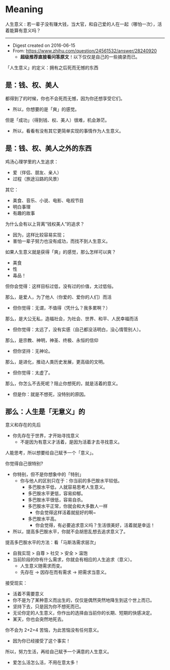 # Meaning

人生意义 : 若一辈子没有赚大钱，当大官，和自己爱的人在一起（哪怕一次），活着能算有意义吗？

---

- Digest created on 2016-06-15
- From: https://www.zhihu.com/question/24561532/answer/28240920
    - **超级推荐直接看问答原文**！以下仅仅是自己的一些摘录而已。

「人生意义」的定义：拥有之后死而无憾的东西

## 是：钱、权、美人

都得到了的时候，你也不会死而无憾，因为你还想享受它们。

- 所以，你想要的是「爽」的感觉。

但是「成功」（得到钱、权、美人）很难，机会渺茫。

- 所以，看看有没有其它更简单实现的事情作为人生意义。

## 是：钱、权、美人之外的东西

鸡汤心理学里的人生追求：

- 爱（伴侣、朋友、亲人）
- 过程（旅途沿路的风景）

其它：

- 美食、音乐、小说、电影、电视节目
- 明白事理
- 有趣的故事

为什么会有以上背离“钱权美人”的追求？

- 因为，这样比较容易实现；
- 害怕一辈子努力也没有成功，而找不到人生意义。

如果人生意义就是获得「爽」的感觉，那么怎样可以爽？

- 美食
- 性
- 毒品！

但你会觉得：这样目标过低，没有过的价值，太过低俗。

那么，是爱人，为了他人（你爱的、爱你的人们）而活

- 但你觉得：无谓，不值得（凭什么？我多累啊？）

那么，是大公无私，造福社会，为社会、世界、和平、人民幸福而活

- 但你觉得：太远了，没有实感（自己都没活明白，没心情管别人）。

那么，是宗教、神明，神圣、终极、永恒的信仰

- 但你坚持：无神论。

那么，是进化，推动人类历史发展，更高级的文明。

- 但你觉得：太虚了。

那么，你怎么不去死呢？阻止你想死的，就是活着的意义。

- 但是你：就是不想死，没特别的原因。

## 那么：人生是「无意义」的

意义和存在的先后

- 你先存在于世界，才开始寻找意义
    - 不是因为有意义才活着，是因为活着才去寻找意义。

人能思考，所以想要给自己赋予一个「意义」。

你觉得自己很特别?

- 你特别，但不是你想象中的「特别」
    - 你与他人的区别只在于：你当前的多巴胺水平较低。
        - 多巴胺水平低，人就容易思考人生意义。
        - 多巴胺水平更低，容易抑郁。
        - 多巴胺水平很低，容易自杀。
        - 多巴胺水平正常，你就会和大多数人一样
            - 你会觉得这样活着就挺好的啊~
        - 多巴胺水平高。
            - 你会觉得，有必要追求意义吗？生活很美好，活着就是幸运！
- 所以，提高多巴胺水平，你就不会胡思乱想去追求意义了。

提高多巴胺水平的方法：看「马斯洛需求层次」

- 自我实现 > 自尊 > 社交 > 安全 > 温饱
- 当前阶段的你有什么需求，你就会有相应的人生追求（意义）。
    - 人生意义随需求而变。
    - 先存在 -> 因存在而有需求 -> 把需求当意义。

接受现实：

- 活着不需要意义
- 你不是为了某种意义而出生的，仅仅是偶然突然地降生到这个世上而已。
- 坚持下去，只是因为你不想死而已。
- 无论你定的人生意义，你作出的选择由当前你的长期、短期的快感决定。
- 某天，你也会突然地死去。

你不会为 2+2=4 苦恼，为此苦恼没有任何意义。

- 因为你已经接受了这个事实！

所以，努力生活，再给自己赋予一个满意的人生意义。

- 爱怎么活怎么活，不用在意太多！
